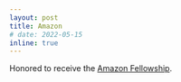 ```yaml
---
layout: post
title: Amazon
# date: 2022-05-15
inline: true
---
```


Honored to receive the [Amazon Fellowship](https://www.sciencehub.ucla.edu/2023-amazon-fellows/).
